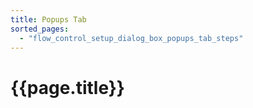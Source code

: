 ```yaml
---
title: Popups Tab
sorted_pages:
  - "flow_control_setup_dialog_box_popups_tab_steps"
---
```

# {{page.title}}
